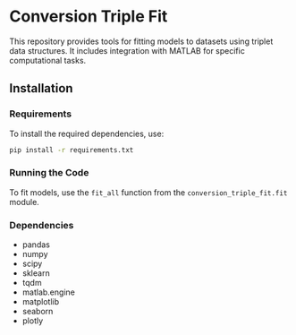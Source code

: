 # Conversion Triple Fit

This repository provides tools for fitting models to datasets using triplet data structures. It includes integration with MATLAB for specific computational tasks.

## Installation

### Requirements

To install the required dependencies, use:

```bash
pip install -r requirements.txt
```

### Running the Code

To fit models, use the `fit_all` function from the `conversion_triple_fit.fit` module. 

### Dependencies

- pandas
- numpy
- scipy
- sklearn
- tqdm
- matlab.engine
- matplotlib
- seaborn
- plotly